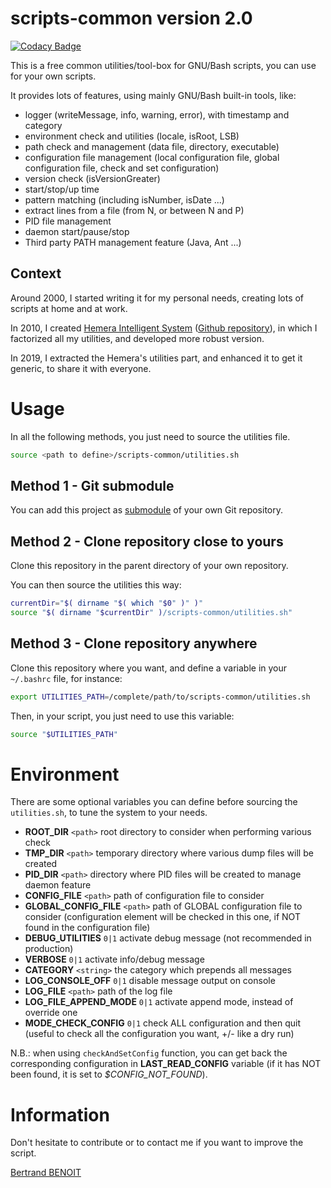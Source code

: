 # scripts-common version 2.0
[![Codacy Badge](https://api.codacy.com/project/badge/Grade/f61fd4ae962a42dd93cca6de29ac8c1d)](https://www.codacy.com/app/bertrand-benoit/scripts-common?utm_source=github.com&amp;utm_medium=referral&amp;utm_content=bertrand-benoit/scripts-common&amp;utm_campaign=Badge_Grade)

This is a free common utilities/tool-box for GNU/Bash scripts, you can use for your own scripts.

It provides lots of features, using mainly GNU/Bash built-in tools, like:
-   logger (writeMessage, info, warning, error), with timestamp and category
-   environment check and utilities (locale, isRoot, LSB)
-   path check and management (data file, directory, executable)
-   configuration file management (local configuration file, global configuration file, check and set configuration)
-   version check (isVersionGreater)
-   start/stop/up time
-   pattern matching (including isNumber, isDate ...)
-   extract lines from a file (from N, or between N and P)
-   PID file management
-   daemon start/pause/stop
-   Third party PATH management feature (Java, Ant ...)

## Context
Around 2000, I started writing it for my personal needs, creating lots of scripts at home and at work.

In 2010, I created [Hemera Intelligent System](http://hemerais.bertrand-benoit.net/doc/index.php?title=Hemera:QuickStart) ([Github repository](https://github.com/bertrand-benoit/hemerais)), in which I factorized all my utilities, and developed more robust version.

In 2019, I extracted the Hemera's utilities part, and enhanced it to get it generic, to share it with everyone.

# Usage
In all the following methods, you just need to source the utilities file.
```bash
source <path to define>/scripts-common/utilities.sh
```

## Method 1 - Git submodule
You can add this project as [submodule](https://git-scm.com/book/en/v2/Git-Tools-Submodules) of your own Git repository.

## Method 2 - Clone repository close to yours
Clone this repository in the parent directory of your own repository.

You can then source the utilities this way:
```bash
currentDir="$( dirname "$( which "$0" )" )"
source "$( dirname "$currentDir" )/scripts-common/utilities.sh"
```

## Method 3 - Clone repository anywhere
Clone this repository where you want, and define a variable in your `~/.bashrc` file, for instance:
```bash
export UTILITIES_PATH=/complete/path/to/scripts-common/utilities.sh
```

Then, in your script, you just need to use this variable:
```bash
source "$UTILITIES_PATH"
```

# Environment
There are some optional variables you can define before sourcing the `utilities.sh`, to tune the system to your needs.

-   **ROOT_DIR**           `<path>`  root directory to consider when performing various check
-   **TMP_DIR**            `<path>`  temporary directory where various dump files will be created
-   **PID_DIR**            `<path>`  directory where PID files will be created to manage daemon feature
-   **CONFIG_FILE**        `<path>`  path of configuration file to consider
-   **GLOBAL_CONFIG_FILE** `<path>`  path of GLOBAL configuration file to consider (configuration element will be checked in this one, if NOT found in the configuration file)
-   **DEBUG_UTILITIES**              `0|1`  activate debug message (not recommended in production)
-   **VERBOSE**                      `0|1`  activate info/debug message
-   **CATEGORY**                 `<string>` the category which prepends all messages
-   **LOG_CONSOLE_OFF**              `0|1`  disable message output on console
-   **LOG_FILE**                   `<path>` path of the log file
-   **LOG_FILE_APPEND_MODE**         `0|1`  activate append mode, instead of override one
-   **MODE_CHECK_CONFIG**   `0|1`  check ALL configuration and then quit (useful to check all the configuration you want, +/- like a dry run)

N.B.: when using `checkAndSetConfig` function, you can get back the corresponding configuration in **LAST_READ_CONFIG** variable (if it has NOT been found, it is set to *$CONFIG_NOT_FOUND*).

# Information
Don't hesitate to contribute or to contact me if you want to improve the script.

[Bertrand BENOIT](mailto:contact@bertrand-benoit.net)
